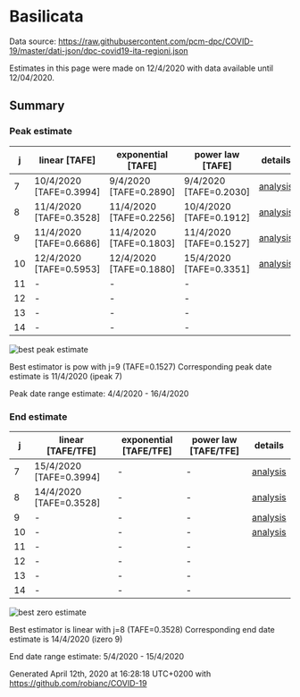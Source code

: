 # Basilicata


Data source: https://raw.githubusercontent.com/pcm-dpc/COVID-19/master/dati-json/dpc-covid19-ita-regioni.json

Estimates in this page were made on 12/4/2020 with data available until 12/04/2020.


## Summary 

### Peak estimate 
|j|linear [TAFE]|exponential [TAFE]|power law [TAFE]|details|
|---|----|-----------|---------|-------|
|7|10/4/2020 [TAFE=0.3994]|9/4/2020 [TAFE=0.2890]|9/4/2020 [TAFE=0.2030]|[analysis](COVID-19_basilicata_j7_2020-04-12.md)|
|8|11/4/2020 [TAFE=0.3528]|11/4/2020 [TAFE=0.2256]|10/4/2020 [TAFE=0.1912]|[analysis](COVID-19_basilicata_j8_2020-04-12.md)|
|9|11/4/2020 [TAFE=0.6686]|11/4/2020 [TAFE=0.1803]|11/4/2020 [TAFE=0.1527]|[analysis](COVID-19_basilicata_j9_2020-04-12.md)|
|10|12/4/2020 [TAFE=0.5953]|12/4/2020 [TAFE=0.1880]|15/4/2020 [TAFE=0.3351]|[analysis](COVID-19_basilicata_j10_2020-04-12.md)|
|11|-|-|-||
|12|-|-|-||
|13|-|-|-||
|14|-|-|-||

![best peak estimate](COVID-19_basilicata_j9_2020-04-12.png)

Best estimator is pow with j=9 (TAFE=0.1527)
Corresponding peak date estimate is 11/4/2020 (ipeak 7)


Peak date range estimate: 4/4/2020 - 16/4/2020

### End estimate 
|j|linear [TAFE/TFE]|exponential [TAFE/TFE]|power law [TAFE/TFE]|details|
|---|----|-----------|---------|-------|
|7|15/4/2020 [TAFE=0.3994]|-|-|[analysis](COVID-19_basilicata_j7_2020-04-12.md)|
|8|14/4/2020 [TAFE=0.3528]|-|-|[analysis](COVID-19_basilicata_j8_2020-04-12.md)|
|9|-|-|-|[analysis](COVID-19_basilicata_j9_2020-04-12.md)|
|10|-|-|-|[analysis](COVID-19_basilicata_j10_2020-04-12.md)|
|11|-|-|-||
|12|-|-|-||
|13|-|-|-||
|14|-|-|-||

![best zero estimate](COVID-19_basilicata_j8_2020-04-12.png)

Best estimator is linear with j=8 (TAFE=0.3528)
Corresponding end date estimate is 14/4/2020 (izero 9)


End date range estimate: 5/4/2020 - 15/4/2020

Generated April 12th, 2020 at 16:28:18 UTC+0200 with https://github.com/robianc/COVID-19
